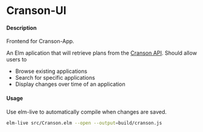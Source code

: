 # Cranson-UI

#### Description

Frontend for Cranson-App.

An Elm aplication that will retrieve plans from the [Cranson API](http://api.cranson.co).
Should allow users to
  * Browse existing applications
  * Search for specific applications
  * Display changes over time of an application

#### Usage
Use elm-live to automatically compile when changes are saved.
```bash
elm-live src/Cranson.elm --open --output=build/cranson.js
```

